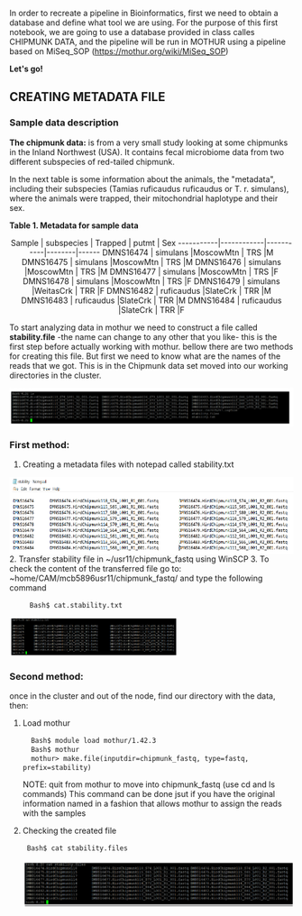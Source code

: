 In order to recreate a pipeline in Bioinformatics, first we need to obtain a database and define what tool we are using. For the purpose of this first notebook, we are going to use a database provided in class calles CHIPMUNK DATA, and the pipeline will be run in MOTHUR using a pipeline based on MiSeq_SOP (https://mothur.org/wiki/MiSeq_SOP)

**Let's go!**

## CREATING METADATA FILE 

### Sample data description

**The chipmunk data:** is from a very small study looking at some chipmunks in the Inland Northwest (USA). It contains fecal microbiome data from two different subspecies of red-tailed chipmunk. 

In the next table is some information about the animals, the "metadata", including their subspecies (Tamias ruficaudus ruficaudus or T. r. simulans), where the animals were trapped, their mitochondrial haplotype and their sex.

**Table 1. Metadata for sample data**
<center>
Sample	  | subspecies | Trapped	|  putmt | Sex
-----------|------------|-----------|--------|------
DMNS16474  | simulans   |MoscowMtn	|  TRS	|M
DMNS16475  | simulans   |MoscowMtn	|  TRS	|M
DMNS16476  | simulans   |MoscowMtn	|  TRS	|M
DMNS16477  | simulans   |MoscowMtn	|  TRS   |F
DMNS16478  | simulans   |MoscowMtn	|  TRS	|F
DMNS16479  | simulans   |WeitasCrk	|  TRR	|F
DMNS16482  | ruficaudus |SlateCrk	|  TRR	|M
DMNS16483  | ruficaudus |SlateCrk	|  TRR	|M
DMNS16484  | ruficaudus |SlateCrk	|  TRR	|F

</center>

To start analyzing data in mothur we need to construct a file called **stability.file** -the name can change to any other that you like- this is the first step before actually working with mothur. bellow there are two methods for creating this file.
But first we need to know what are the names of the reads that we got. This is in the Chipmunk data set moved into our working directories in the cluster.


<img align="center" src="/IMAGES/readschipmunk.PNG"/>

### First method:

1. Creating a metadata files with notepad called stability.txt

<img align="center" src="/IMAGES/stabilitytxt.PNG"/>
2. Transfer stability file in ~/usr11/chipmunk_fastq using WinSCP
3. To check the content of the transferred file go to: ~home/CAM/mcb5896usr11/chipmunk_fastq/ and type the following command
         
         Bash$ cat.stability.txt

<img width="60%" src="/IMAGES/catstability1.PNG"/>

### Second method:
once in the cluster and out of the node, find our directory with the data, then:

1. Load mothur 
         
         Bash$ module load mothur/1.42.3 
         Bash$ mothur 
         mothur> make.file(inputdir=chipmunk_fastq, type=fastq, prefix=stability) 
   
   NOTE: quit from mothur to move into chipmunk_fastq (use cd and ls commands)
   This command can be done jsut if you have the original information named in a fashion that allows mothur to assign the reads with the    samples
   
2. Checking the created file 

        Bash$ cat stability.files
    
    <img align="center" src="/IMAGES/catstability2.PNG"/>
